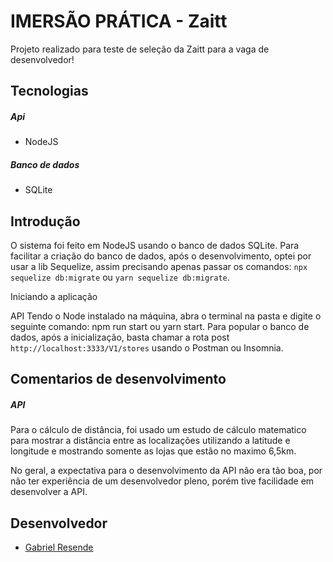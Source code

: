 # IMERSÃO PRÁTICA - Zaitt
Projeto realizado para teste de seleção da Zaitt para a vaga de desenvolvedor!

## Tecnologias

##### Api
- NodeJS

##### Banco de dados
- SQLite

## Introdução

O sistema foi feito em NodeJS usando o banco de dados SQLite. Para facilitar a criação do banco de dados, após o desenvolvimento, optei por usar a lib Sequelize, assim precisando apenas passar os comandos: `npx sequelize db:migrate` ou `yarn sequelize db:migrate`.

Iniciando a aplicação

API
Tendo o Node instalado na máquina, abra o terminal na pasta e digite o seguinte comando: npm run start ou yarn start. Para popular o banco de dados, após a inicialização, basta chamar a rota post `http://localhost:3333/V1/stores` usando o Postman ou Insomnia.

## Comentarios de desenvolvimento

##### API

Para o cálculo de distância, foi usado um estudo de cálculo matematico para mostrar a distância entre as localizações utilizando a latitude e longitude e mostrando somente as lojas que estão no maximo 6,5km.

No geral, a expectativa para o desenvolvimento da API não era tão boa, por não ter experiência de um desenvolvedor pleno, porém tive facilidade em desenvolver a API.

## Desenvolvedor


- [Gabriel Resende](https://github.com/Sprained "Gabriel Resende")



